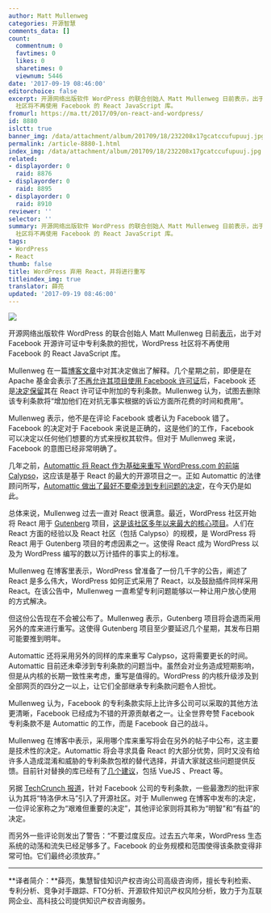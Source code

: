 ```yaml
---
author: Matt Mullenweg
categories: 开源智慧
comments_data: []
count:
  commentnum: 0
  favtimes: 0
  likes: 0
  sharetimes: 0
  viewnum: 5446
date: '2017-09-19 08:46:00'
editorchoice: false
excerpt: 开源网络出版软件 WordPress 的联合创始人 Matt Mullenweg 日前表示，出于对 Facebook 开源许可证中专利条款的担忧，WordPress
  社区将不再使用 Facebook 的 React JavaScript 库。
fromurl: https://ma.tt/2017/09/on-react-and-wordpress/
id: 8880
islctt: true
banner_img: /data/attachment/album/201709/18/232208x17gcatccufupuuj.jpg
permalink: /article-8880-1.html
index_img: /data/attachment/album/201709/18/232208x17gcatccufupuuj.jpg.thumb.jpg
related:
- displayorder: 0
  raid: 8876
- displayorder: 0
  raid: 8895
- displayorder: 0
  raid: 8910
reviewer: ''
selector: ''
summary: 开源网络出版软件 WordPress 的联合创始人 Matt Mullenweg 日前表示，出于对 Facebook 开源许可证中专利条款的担忧，WordPress
  社区将不再使用 Facebook 的 React JavaScript 库。
tags:
- WordPress
- React
thumb: false
title: WordPress 弃用 React，并将进行重写
titleindex_img: true
translator: 薛亮
updated: '2017-09-19 08:46:00'
---
```


![](/data/attachment/album/201709/18/232208x17gcatccufupuuj.jpg)


开源网络出版软件 WordPress 的联合创始人 Matt Mullenweg 日前[表示](https://ma.tt/2017/09/on-react-and-wordpress/)，出于对 Facebook 开源许可证中专利条款的担忧，WordPress 社区将不再使用 Facebook 的 React JavaScript 库。


Mullenweg 在一篇[博客文章](https://ma.tt/2017/09/on-react-and-wordpress/)中对其决定做出了解释。几个星期之前，即便是在 Apache 基金会表示了[不再允许其项目使用 Facebook 许可证](https://issues.apache.org/jira/browse/LEGAL-303)后，Facebook 还是[决定保留](https://code.facebook.com/posts/112130496157735/explaining-react-s-license/)其在 React 许可证中附加的专利条款。Mullenweg 认为，试图去删除该专利条款将“增加他们在对抗无事实根据的诉讼方面所花费的时间和费用”。


Mullenweg 表示，他不是在评论 Facebook 或者认为 Facebook 错了。Facebook 的决定对于 Facebook 来说是正确的，这是他们的工作，Facebook 可以决定以任何他们想要的方式来授权其软件。但对于 Mullenweg 来说，Facebook 的意图已经非常明确了。


几年之前，[Automattic 将 React 作为基础来重写 WordPress.com 的前端 Calypso](https://developer.wordpress.com/calypso/)，这应该是基于 React 的最大的开源项目之一。正如 Automattic 的法律顾问所写，[Automattic 做出了最好不要牵涉到专利问题的决定](https://github.com/Automattic/wp-calypso/issues/650#issuecomment-235086367)，在今天仍是如此。


总体来说，Mullenweg 过去一直对 React 很满意。最近，WordPress 社区开始将 React 用于 [Gutenberg](https://make.wordpress.org/core/2017/02/17/dev-chat-summary-february-15th-4-7-3-week-3/) 项目，[这是该社区多年以来最大的核心项目](https://ma.tt/2017/08/we-called-it-gutenberg-for-a-reason/)。人们在 React 方面的经验以及 React 社区（包括 Calypso）的规模，是 WordPress 将 React 用于 Gutenberg 项目的考虑因素之一。这使得 React 成为 WordPress 以及为 WordPress 编写的数以万计插件的事实上的标准。


Mullenweg 在博客里表示，WordPress 曾准备了一份几千字的公告，阐述了 React 是多么伟大，WordPress 如何正式采用了 React，以及鼓励插件同样采用 React。在该公告中，Mullenweg 一直希望专利问题能够以一种让用户放心使用的方式解决。


但这份公告现在不会被公布了。Mullenweg 表示，Gutenberg 项目将会退而采用另外的库来进行重写。这使得 Gutenberg 项目至少要延迟几个星期，其发布日期可能要推到明年。


Automattic 还将采用另外的同样的库来重写 Calypso，这将需要更长的时间。Automattic 目前还未牵涉到专利条款的问题当中。虽然会对业务造成短期影响，但是从内核的长期一致性来考虑，重写是值得的。WordPress 的内核升级涉及到全部网页的四分之一以上，让它们全部继承专利条款问题令人担忧。


Mullenweg 认为，Facebook 的专利条款实际上比许多公司可以采取的其他方法更清晰，Facebook 已经成为不错的开源贡献者之一。让全世界夸赞 Facebook 专利条款不是 Automattic 的工作，而是 Facebook 自己的战斗。


Mullenweg 在博客中表示，采用哪个库来重写将会在另外的帖子中公布，这主要是技术性的决定。Automattic 将会寻求具备 React 的大部分优势，同时又没有给许多人造成混淆和威胁的专利条款包袱的替代选择，并请大家就这些问题提供反馈。目前针对替换的库已经有了[几个建议](/article-8877-1.html)，包括 VueJS 、Preact 等。


另据 [TechCrunch 报道](https://techcrunch.com/2017/09/15/wordpress-to-ditch-react-library-over-facebook-patent-clause-risk/)，针对 Facebook 公司的专利条款，一些最激烈的批评家认为其将“特洛伊木马”引入了开源社区。对于 Mullenweg 在博客中发布的决定，一位评论家称之为“艰难但重要的决定”，其他评论家则将其称为“明智”和“有益”的决定。


而另外一些评论则发出了警告：“不要过度反应。过去五六年来，WordPress 生态系统的动荡和流失已经足够多了。Facebook 的业务规模和范围使得该条款变得非常可怕。它们最终必须放弃。”




---


**译者简介：**薛亮，集慧智佳知识产权咨询公司高级咨询师，擅长专利检索、专利分析、竞争对手跟踪、FTO分析、开源软件知识产权风险分析，致力于为互联网企业、高科技公司提供知识产权咨询服务。